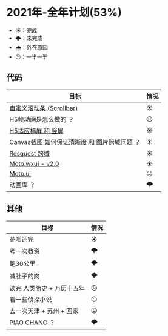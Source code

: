 # 2021年-全年计划(53%)

+ ☀️：完成
+ 🌩️：未完成
+ 🌧️：外在原因 
+ 😐：一半一半

## 代码

目标 | 情况 
---  | --- 
[自定义滚动条 (Scrollbar)](https://github.com/angxuejian/moto.ui/tree/main/src/components/scrollbar) | ☀️
H5帧动画是怎么做的 ？    |😐
[H5适应横屏 和 竖屏](https://angxuejian.github.io/works/horizontal-screen-animation/)      | ☀️
[Canvas截图 如何保证清晰度 和 图片跨域问题 ？](https://angxuejian.github.io/works/canvas-poster/public/)| ☀️
[Resquest 跨域](https://github.com/angxuejian/http-cros-proxy-template) | ☀️
[Moto.wxui - v2.0](https://github.com/angxuejian/moto.wxui)       |☀️
[Moto.ui](https://github.com/angxuejian/moto.ui) |😐
动画库 ？ |🌩️

## 其他

目标 | 情况
--- | ---
花呗还完 | ☀️
考一次教资 | 🌩️
跑30公里 |🌩️
减肚子的肉 |🌩️
读完 人类简史 + 万历十五年 |😐
看一些侦探小说 |😐
去一次天津 + 苏州 + 回家 |😐
PIAO CHANG ？ |🌩️